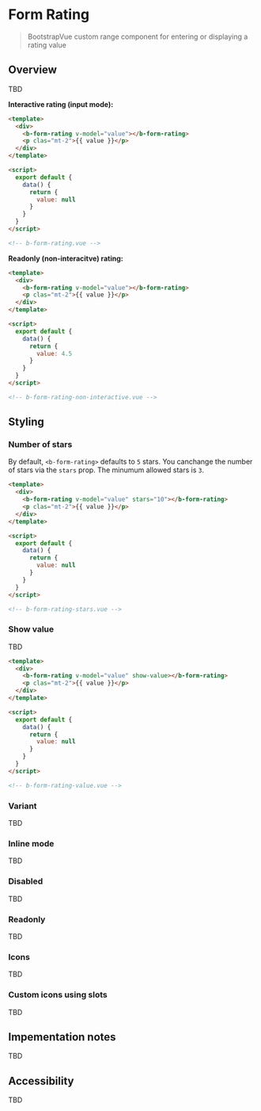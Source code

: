 # Form Rating

> BootstrapVue custom range component for entering or displaying a rating value

## Overview

TBD

**Interactive rating (input mode):**

```html
<template>
  <div>
    <b-form-rating v-model="value"></b-form-rating>
    <p clas="mt-2">{{ value }}</p>
  </div>
</template>

<script>
  export default {
    data() {
      return {
        value: null
      }
    }
  }
</script>

<!-- b-form-rating.vue -->
```

**Readonly (non-interacitve) rating:**

```html
<template>
  <div>
    <b-form-rating v-model="value"></b-form-rating>
    <p clas="mt-2">{{ value }}</p>
  </div>
</template>

<script>
  export default {
    data() {
      return {
        value: 4.5
      }
    }
  }
</script>

<!-- b-form-rating-non-interactive.vue -->
```

## Styling

### Number of stars

By default, `<b-form-rating>` defaults to `5` stars. You canchange the number of stars via the `stars`
prop.  The minumum allowed stars is  `3`.

```html
<template>
  <div>
    <b-form-rating v-model="value" stars="10"></b-form-rating>
    <p clas="mt-2">{{ value }}</p>
  </div>
</template>

<script>
  export default {
    data() {
      return {
        value: null
      }
    }
  }
</script>

<!-- b-form-rating-stars.vue -->
```

### Show value

TBD

```html
<template>
  <div>
    <b-form-rating v-model="value" show-value></b-form-rating>
    <p clas="mt-2">{{ value }}</p>
  </div>
</template>

<script>
  export default {
    data() {
      return {
        value: null
      }
    }
  }
</script>

<!-- b-form-rating-value.vue -->
```

### Variant

TBD

### Inline mode

TBD

### Disabled

TBD

### Readonly

TBD

### Icons

TBD

### Custom icons using slots

TBD

## Impementation notes

TBD

## Accessibility

TBD
